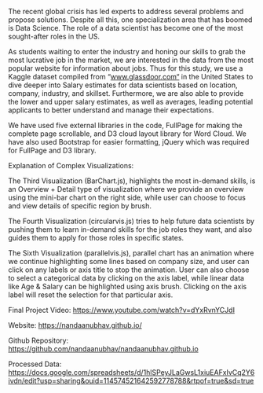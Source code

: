 The recent global crisis has led experts to address several problems and 
propose solutions. Despite all this, one specialization area that has 
boomed is Data Science. The role of a data scientist has become one of the 
most sought-after roles in the US.

As students waiting to enter the industry and honing our skills to grab the most 
lucrative job in the market, we are interested in the data from the most popular website 
for information about jobs. Thus for this study, we use a Kaggle dataset compiled from 
“www.glassdoor.com“ in the United States to dive deeper into Salary estimates for data scientists based on 
location, company, industry, and skillset. Furthermore, we are also able to provide the lower and upper salary estimates, as well as averages, 
leading potential applicants to better understand and manage their expectations.

We have used five external libraries in the code, FullPage for making the 
complete page scrollable, and D3 cloud layout library for Word Cloud. 
We have also used Bootstrap for easier formatting, jQuery which was required for 
FullPage and D3 library.

Explanation of Complex Visualizations:

The Third Visualization (BarChart.js), highlights the most in-demand skills, is an Overview + Detail type
of visualization where we provide an overview using the mini-bar chart on the right
side, while user can choose to focus and view details of specific region by brush.

The Fourth Visualization (circularvis.js) tries to help future data scientists by pushing them to learn
in-demand skills for the job roles they want, and also guides them to apply for those
roles in specific states.

The Sixth Visualization (parallelvis.js), parallel chart has an animation where we continue highlighting
some lines based on company size, and user can click on any labels or axis title to 
stop the animation. User can also choose to select a categorical data by clicking 
on the axis label, while linear data like Age & Salary can be highlighted using axis 
brush. Clicking on the axis label will reset the selection for that particular axis.


Final Project Video: https://www.youtube.com/watch?v=dYxRvnYCJdI

Website: https://nandaanubhav.github.io/

Github Repository: https://github.com/nandaanubhav/nandaanubhav.github.io

Processed Data: https://docs.google.com/spreadsheets/d/1hlSPeyJLaGwsL1xiuEAFxIvCq2Y6ivdn/edit?usp=sharing&ouid=114574521642592778788&rtpof=true&sd=true
